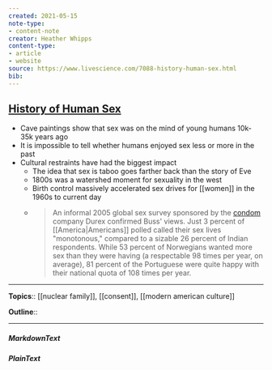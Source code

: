 ```yaml
---
created: 2021-05-15
note-type: 
- content-note
creator: Heather Whipps
content-type:
- article
- website
source: https://www.livescience.com/7088-history-human-sex.html
bib:
---
```


## [History of Human Sex](https://www.livescience.com/7088-history-human-sex.html)
- Cave paintings show that sex was on the mind of young humans 10k-35k years ago
- It is impossible to tell whether humans enjoyed sex less or more in the past
- Cultural restraints have had the biggest impact
	- The idea that sex is taboo goes farther back than the story of Eve
	- 1800s was a watershed moment for sexuality in the west
	- Birth control massively accelerated sex drives for [[women]] in the 1960s to current day
	- > An informal 2005 global sex survey sponsored by the [condom](https://www.livescience.com/3805-spain-catholic-church-backs-condoms.html) company Durex confirmed Buss' views. Just 3 percent of [[America|Americans]] polled called their sex lives "monotonous," compared to a sizable 26 percent of Indian respondents. While 53 percent of Norwegians wanted more sex than they were having (a respectable 98 times per year, on average), 81 percent of the Portuguese were quite happy with their national quota of 108 times per year.

---

**Topics**::  [[nuclear family]], [[consent]], [[modern american culture]] 
	
**Outline**::

--- 
##### MarkdownText

##### PlainText